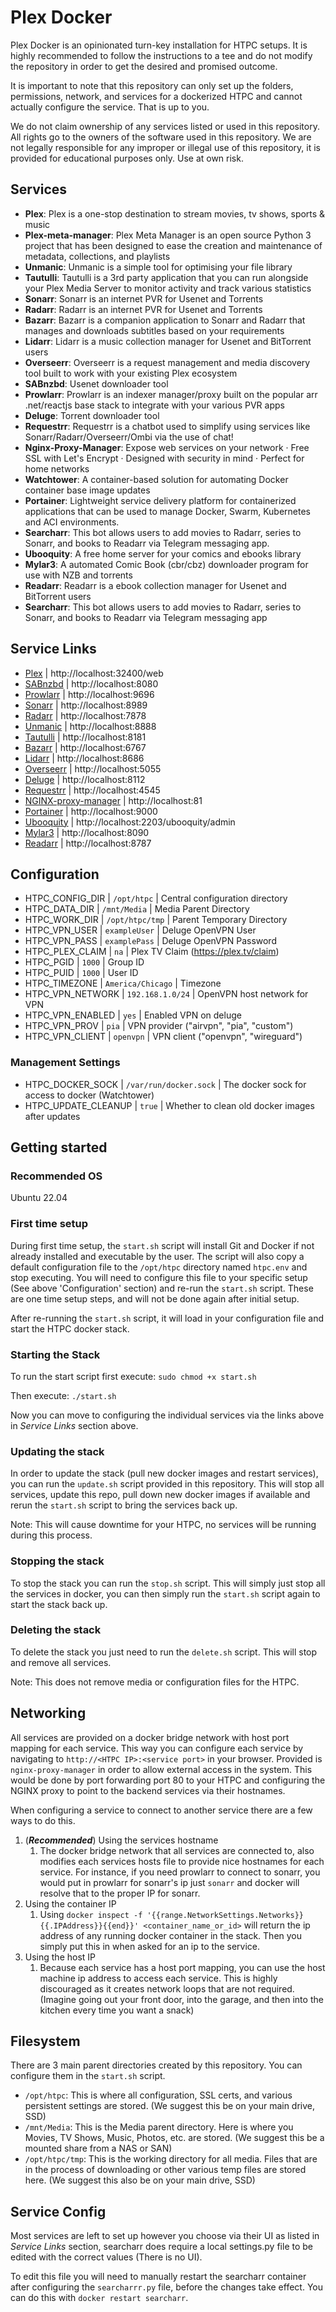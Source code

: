 # Plex Docker
Plex Docker is an opinionated turn-key installation for HTPC setups. It is highly recommended to follow the instructions to a tee and do not modify the repository in order to get the desired and promised outcome. 

It is important to note that this repository can only set up the folders, permissions, network, and services for a dockerized HTPC and cannot actually configure the service. That is up to you.

We do not claim ownership of any services listed or used in this repository. All rights go to the owners of the software used in this repository.
We are not legally responsible for any improper or illegal use of this repository, it is provided for educational purposes only. Use at own risk.  

## Services
- **Plex**: Plex is a one-stop destination to stream movies, tv shows, sports & music
- **Plex-meta-manager**: Plex Meta Manager is an open source Python 3 project that has been designed to ease the creation and maintenance of metadata, collections, and playlists  
- **Unmanic**: Unmanic is a simple tool for optimising your file library  
- **Tautulli**: Tautulli is a 3rd party application that you can run alongside your Plex Media Server to monitor activity and track various statistics  
- **Sonarr**: Sonarr is an internet PVR for Usenet and Torrents  
- **Radarr**: Radarr is an internet PVR for Usenet and Torrents  
- **Bazarr**: Bazarr is a companion application to Sonarr and Radarr that manages and downloads subtitles based on your requirements  
- **Lidarr**: Lidarr is a music collection manager for Usenet and BitTorrent users  
- **Overseerr**: Overseerr is a request management and media discovery tool built to work with your existing Plex ecosystem  
- **SABnzbd**: Usenet downloader tool  
- **Prowlarr**: Prowlarr is an indexer manager/proxy built on the popular arr .net/reactjs base stack to integrate with your various PVR apps  
- **Deluge**: Torrent downloader tool
- **Requestrr**: Requestrr is a chatbot used to simplify using services like Sonarr/Radarr/Overseerr/Ombi via the use of chat!
- **Nginx-Proxy-Manager**: Expose web services on your network · Free SSL with Let's Encrypt · Designed with security in mind · Perfect for home networks
- **Watchtower**: A container-based solution for automating Docker container base image updates
- **Portainer**: Lightweight service delivery platform for containerized applications that can be used to manage Docker, Swarm, Kubernetes and ACI environments.
- **Searcharr**: This bot allows users to add movies to Radarr, series to Sonarr, and books to Readarr via Telegram messaging app.
- **Ubooquity**: A free home server for your comics and ebooks library
- **Mylar3**: A automated Comic Book (cbr/cbz) downloader program for use with NZB and torrents
- **Readarr**: Readarr is a ebook collection manager for Usenet and BitTorrent users
- **Searcharr**: This bot allows users to add movies to Radarr, series to Sonarr, and books to Readarr via Telegram messaging app

## Service Links
- [Plex](https://plex.tv) | http://localhost:32400/web
- [SABnzbd](https://sabnzbd.org/) | http://localhost:8080
- [Prowlarr](https://github.com/Prowlarr/Prowlarr) | http://localhost:9696
- [Sonarr](https://sonarr.tv/) | http://localhost:8989
- [Radarr](https://radarr.video/) | http://localhost:7878
- [Unmanic](https://github.com/Unmanic/unmanic) | http://localhost:8888
- [Tautulli](https://tautulli.com/) | http://localhost:8181
- [Bazarr](https://www.bazarr.media/) | http://localhost:6767
- [Lidarr](https://lidarr.audio/) | http://localhost:8686
- [Overseerr](https://overseerr.dev/) | http://localhost:5055
- [Deluge](https://deluge-torrent.org/) | http://localhost:8112
- [Requestrr](https://github.com/darkalfx/requestrr) | http://localhost:4545
- [NGINX-proxy-manager](https://nginxproxymanager.com/) | http://localhost:81
- [Portainer](https://www.portainer.io/) | http://localhost:9000
- [Ubooquity](https://vaemendis.net/ubooquity/) | http://localhost:2203/ubooquity/admin
- [Mylar3](https://github.com/mylar3/mylar3) | http://localhost:8090
- [Readarr](https://readarr.com/) | http://localhost:8787

## Configuration

- HTPC_CONFIG_DIR | `/opt/htpc` | Central configuration directory 
- HTPC_DATA_DIR | `/mnt/Media` | Media Parent Directory
- HTPC_WORK_DIR | `/opt/htpc/tmp` | Parent Temporary Directory
- HTPC_VPN_USER | `exampleUser` | Deluge OpenVPN User
- HTPC_VPN_PASS | `examplePass` | Deluge OpenVPN Password
- HTPC_PLEX_CLAIM | `na` | Plex TV Claim (https://plex.tv/claim)
- HTPC_PGID | `1000` | Group ID
- HTPC_PUID | `1000` | User ID
- HTPC_TIMEZONE | `America/Chicago` | Timezone
- HTPC_VPN_NETWORK | `192.168.1.0/24` | OpenVPN host network for VPN
- HTPC_VPN_ENABLED | `yes` | Enabled VPN on deluge
- HTPC_VPN_PROV | `pia` | VPN provider ("airvpn", "pia", "custom")
- HTPC_VPN_CLIENT | `openvpn` | VPN client ("openvpn", "wireguard")

### Management Settings
- HTPC_DOCKER_SOCK | `/var/run/docker.sock` | The docker sock for access to docker (Watchtower)
- HTPC_UPDATE_CLEANUP | `true` | Whether to clean old docker images after updates

## Getting started

### Recommended OS
Ubuntu 22.04  

### First time setup

During first time setup, the `start.sh` script will install Git and Docker if not already installed and executable by the user. 
The script will also copy a default configuration file to the `/opt/htpc` directory named `htpc.env` and stop executing. 
You will need to configure this file to your specific setup (See above 'Configuration' section) and re-run the `start.sh` script. 
These are one time setup steps, and will not be done again after initial setup. 

After re-running the `start.sh` script, it will load in your configuration file and start the HTPC docker stack.

### Starting the Stack
To run the start script first execute:
`sudo chmod +x start.sh`

Then execute:
`./start.sh`


Now you can move to configuring the individual services via the links above in *Service Links* section above.

### Updating the stack
In order to update the stack (pull new docker images and restart services), you can run the `update.sh` script provided in this repository. 
This will stop all services, update this repo, pull down new docker images if available and rerun the `start.sh` script to bring the services back up.

Note: This will cause downtime for your HTPC, no services will be running during this process. 

### Stopping the stack
To stop the stack you can run the `stop.sh` script. This will simply just stop all the services in docker, you can then simply 
run the `start.sh` script again to start the stack back up.

### Deleting the stack
To delete the stack you just need to run the `delete.sh` script. This will stop and remove all services.

Note: This does not remove media or configuration files for the HTPC.

## Networking
All services are provided on a docker bridge network with host port mapping for each service. This way you can configure each service by navigating to `http://<HTPC IP>:<service port>` in your browser.
Provided is `nginx-proxy-manager` in order to allow external access in the system. This would be done by port forwarding port 80 to your HTPC and configuring the NGINX proxy to point to the backend services via their hostnames. 

When configuring a service to connect to another service there are a few ways to do this. 

1. (***Recommended***) Using the services hostname
   1. The docker bridge network that all services are connected to, also modifies each services hosts file to provide nice hostnames for each service. For instance, if you need prowlarr to connect to sonarr, you would put in prowlarr for sonarr's ip just `sonarr` and docker will resolve that to the proper IP for sonarr. 
2. Using the container IP
   1. Using `docker inspect -f '{{range.NetworkSettings.Networks}}{{.IPAddress}}{{end}}' <container_name_or_id>` will return the ip address of any running docker container in the stack. Then you simply put this in when asked for an ip to the service. 
3. Using the host IP
   1. Because each service has a host port mapping, you can use the host machine ip address to access each service. This is highly discouraged as it creates network loops that are not required.
      (Imagine going out your front door, into the garage, and then into the kitchen every time you want a snack)

## Filesystem
There are 3 main parent directories created by this repository. You can configure them in the `start.sh` script.

- `/opt/htpc`: This is where all configuration, SSL certs, and various persistent settings are stored. (We suggest this be on your main drive, SSD)  
- `/mnt/Media`: This is the Media parent directory. Here is where you Movies, TV Shows, Music, Photos, etc. are stored. (We suggest this be a mounted share from a NAS or SAN)  
- `/opt/htpc/tmp`: This is the working directory for all media. Files that are in the process of downloading or other various temp files are stored here. (We suggest this also be on your main drive, SSD)

## Service Config
Most services are left to set up however you choose via their UI as listed in *Service Links* section, searcharr does require a local settings.py file to be edited with the correct values (There is no UI). 

To edit this file you will need to manually restart the searcharr container after configuring the `searcharrr.py` file, before the changes take effect.
You can do this with `docker restart searcharr`.